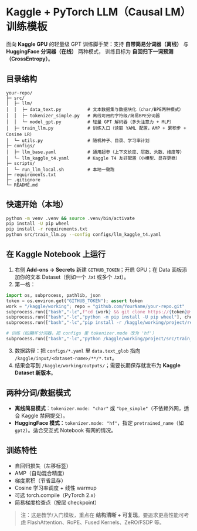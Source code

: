 # Kaggle + PyTorch LLM（Causal LM）训练模板

面向 **Kaggle GPU** 的轻量级 GPT 训练脚手架：支持 **自带简易分词器（离线）** 与 **HuggingFace 分词器（在线）** 两种模式，
训练目标为 **自回归下一词预测（CrossEntropy）**。

## 目录结构
```
your-repo/
├─ src/
│  ├─ llm/
│  │  ├─ data_text.py          # 文本数据集与数据块化（char/BPE两种模式）
│  │  ├─ tokenizer_simple.py   # 离线可用的字符级/简易BPE分词器
│  │  └─ model_gpt.py          # 轻量 GPT 解码器（多头注意力 + MLP）
│  ├─ train_llm.py             # 训练入口（读取 YAML 配置，AMP + 累积步 + Cosine LR）
│  └─ utils.py                 # 随机种子、目录、学习率计划
├─ configs/
│  ├─ llm_base.yaml            # 通用超参（上下文长度、层数、头数、维度等）
│  └─ llm_kaggle_t4.yaml       # Kaggle T4 友好配置（小模型、显存更稳）
├─ scripts/
│  └─ run_llm_local.sh         # 本地一键跑
├─ requirements.txt
├─ .gitignore
└─ README.md
```

## 快速开始（本地）
```bash
python -m venv .venv && source .venv/bin/activate
pip install -U pip wheel
pip install -r requirements.txt
python src/train_llm.py --config configs/llm_kaggle_t4.yaml
```

## 在 Kaggle Notebook 上运行
1. 右侧 **Add-ons → Secrets** 新建 `GITHUB_TOKEN`；开启 GPU；在 Data 面板添加你的文本 Dataset（例如一个 .txt 或多个 .txt）。  
2. 第一格：
```python
import os, subprocess, pathlib, json
token = os.environ.get("GITHUB_TOKEN"); assert token
work = "/kaggle/working"; repo = "github.com/YourName/your-repo.git"
subprocess.run(["bash","-lc",f"cd {work} && git clone https://{token}@{repo} project"], check=True)
subprocess.run(["bash","-lc","python -m pip install -U pip wheel"], check=True)
subprocess.run(["bash","-lc","pip install -r /kaggle/working/project/requirements.txt"], check=True)

# 训练（如需HF分词器，把 configs 里 tokenizer.mode 改为 'hf'）
subprocess.run(["bash","-lc","python /kaggle/working/project/src/train_llm.py --config /kaggle/working/project/configs/llm_kaggle_t4.yaml"], check=True)
```
3. 数据路径：把 `configs/*.yaml` 里 `data.text_glob` 指向 `/kaggle/input/<dataset-name>/**/*.txt`。  
4. 结果会写到 `/kaggle/working/outputs/`；需要长期保存就发布为 **Kaggle Dataset 新版本**。

## 两种分词/数据模式
- **离线简易模式**：`tokenizer.mode: "char"` 或 `"bpe_simple"`（不依赖外网，适合 Kaggle 禁网提交）。  
- **HuggingFace 模式**：`tokenizer.mode: "hf"`，指定 `pretrained_name`（如 `gpt2`）。适合交互式 Notebook 有网的情况。

## 训练特性
- 自回归损失（左移标签）
- AMP（自动混合精度）
- 梯度累积（节省显存）
- Cosine 学习率调度 + 线性 warmup
- 可选 torch.compile（PyTorch 2.x）
- 简易梯度检查点（按层 checkpoint）

> 注：这是教学/入门模板，重点在 **结构清晰 + 可复现**。要追求更高性能可考虑 FlashAttention、RoPE、Fused Kernels、ZeRO/FSDP 等。
